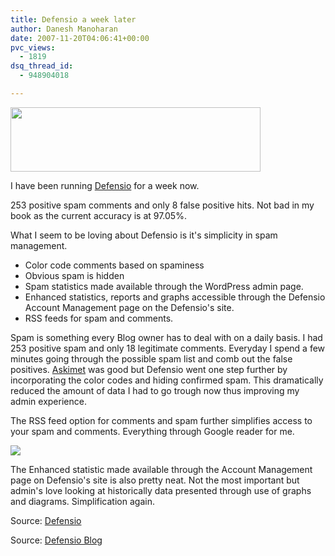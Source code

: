 ```yaml
---
title: Defensio a week later
author: Danesh Manoharan
date: 2007-11-20T04:06:41+00:00
pvc_views:
  - 1819
dsq_thread_id:
  - 948904018

---
```

<img loading="lazy" src="http://img156.imageshack.us/img156/9283/derfensiobanneryv1.jpg" height="103" width="400" />

I have been running [Defensio][1] for a week now.

253 positive spam comments and only 8 false positive hits. Not bad in my book as the current accuracy is at 97.05%.

What I seem to be loving about Defensio is it's simplicity in spam management.

  * Color code comments based on spaminess
  * Obvious spam is hidden
  * Spam statistics made available through the WordPress admin page.
  * Enhanced statistics, reports and graphs accessible through the Defensio Account Management page on the Defensio's site.
  * RSS feeds for spam and comments.

Spam is something every Blog owner has to deal with on a daily basis. I had 253 positive spam and only 18 legitimate comments. Everyday I spend a few minutes going through the possible spam list and comb out the false positives. [Askimet][2] was good but Defensio went one step further by incorporating the color codes and hiding confirmed spam. This dramatically reduced the amount of data I had to go trough now thus improving my admin experience.

The RSS feed option for comments and spam further simplifies access to your spam and comments. Everything through Google reader for me.

[![][3]][4]

The Enhanced statistic made available through the Account Management page on Defensio's site is also pretty neat. Not the most important but admin's love looking at historically data presented through use of graphs and diagrams. Simplification again.

Source: [Defensio][1]

Source: [Defensio Blog][5]

 [1]: http://defensio.com/
 [2]: http://akismet.com/
 [3]: http://img510.imageshack.us/img510/2087/defensioadminkv5.th.png
 [4]: http://img510.imageshack.us/img510/2087/defensioadminkv5.png
 [5]: http://blog.defensio.com/